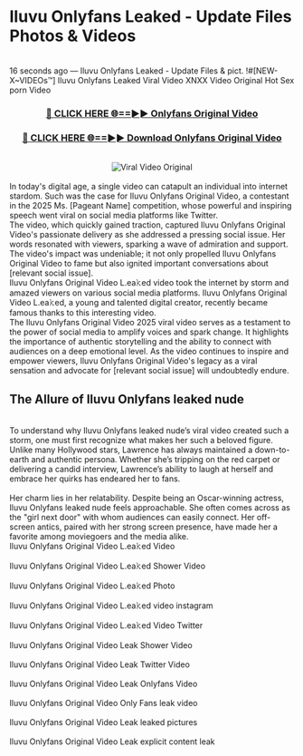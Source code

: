 # Iluvu Onlyfans Leaked - Update Files Photos & Videos 
<br>
16 seconds ago — Iluvu Onlyfans Leaked - Update Files & pict. !#[NEW-X~VIDEOs™] Iluvu Onlyfans Leaked Viral Video XNXX Video Original Hot Sex porn Video
<br>
<div align="center">
<h3><a href="http://freeplayer.one?title=Iluvu&ref=25OR" rel="nofollow">🔴 CLICK HERE 🌐==►► Onlyfans Original Video</a></h3>
<h3><a href="http://freeplayer.one?title=Iluvu&ref=25OR" rel="nofollow">🔴 CLICK HERE 🌐==►► Download Onlyfans Original Video</a></h3>
<br>
<a href="http://freeplayer.one?title=Iluvu&ref=25OR" rel="nofollow" data-target="animated-image.originalLink"><img src="https://i.ibb.co.com/xMMVF88/686577567.gif" alt="Viral Video Original" style="max-width: 100%; display: inline-block;" data-target="animated-image.originalImage"></a>
</div>
<br>
In today's digital age, a single video can catapult an individual into internet stardom. Such was the case for Iluvu Onlyfans Original Video, a contestant in the 2025 Ms. [Pageant Name] competition, whose powerful and inspiring speech went viral on social media platforms like Twitter.
<br>
The video, which quickly gained traction, captured Iluvu Onlyfans Original Video's passionate delivery as she addressed a pressing social issue. Her words resonated with viewers, sparking a wave of admiration and support. The video's impact was undeniable; it not only propelled Iluvu Onlyfans Original Video to fame but also ignited important conversations about [relevant social issue].
<br>
Iluvu Onlyfans Original Video L.ea𝚔ed video took the internet by storm and amazed viewers on various social media platforms. Iluvu Onlyfans Original Video L.ea𝚔ed, a young and talented digital creator, recently became famous thanks to this interesting video.
<br>
The Iluvu Onlyfans Original Video 2025 viral video serves as a testament to the power of social media to amplify voices and spark change. It highlights the importance of authentic storytelling and the ability to connect with audiences on a deep emotional level. As the video continues to inspire and empower viewers, Iluvu Onlyfans Original Video's legacy as a viral sensation and advocate for [relevant social issue] will undoubtedly endure.
<br>
<h2>The Allure of Iluvu Onlyfans leaked nude</h2>
<br>
To understand why Iluvu Onlyfans leaked nude’s viral video created such a storm, one must first recognize what makes her such a beloved figure. Unlike many Hollywood stars, Lawrence has always maintained a down-to-earth and authentic persona. Whether she’s tripping on the red carpet or delivering a candid interview, Lawrence’s ability to laugh at herself and embrace her quirks has endeared her to fans.
<br><br>
Her charm lies in her relatability. Despite being an Oscar-winning actress, Iluvu Onlyfans leaked nude feels approachable. She often comes across as the "girl next door" with whom audiences can easily connect. Her off-screen antics, paired with her strong screen presence, have made her a favorite among moviegoers and the media alike.
<br>
Iluvu Onlyfans Original Video L.ea𝚔ed Video
<br><br>
Iluvu Onlyfans Original Video L.ea𝚔ed Shower Video
<br><br>
Iluvu Onlyfans Original Video L.ea𝚔ed Photo
<br><br>
Iluvu Onlyfans Original Video L.ea𝚔ed video instagram
<br><br>
Iluvu Onlyfans Original Video L.ea𝚔ed Video Twitter
<br><br>
Iluvu Onlyfans Original Video Leak Shower Video
<br><br>
Iluvu Onlyfans Original Video Leak Twitter Video
<br><br>
Iluvu Onlyfans Original Video Leak Onlyfans Video
<br><br>
Iluvu Onlyfans Original Video Only Fans leak video
<br><br>
Iluvu Onlyfans Original Video Leak leaked pictures
<br><br>
Iluvu Onlyfans Original Video Leak explicit content leak